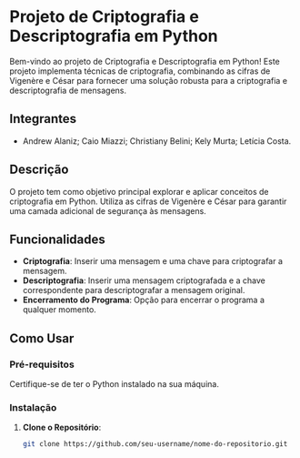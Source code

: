 # Projeto de Criptografia e Descriptografia em Python

Bem-vindo ao projeto de Criptografia e Descriptografia em Python! Este projeto implementa técnicas de criptografia, combinando as cifras de Vigenère e César para fornecer uma solução robusta para a criptografia e descriptografia de mensagens.

## Integrantes

- Andrew Alaniz; Caio Miazzi; Christiany Belini; Kely Murta; Letícia Costa.

## Descrição

O projeto tem como objetivo principal explorar e aplicar conceitos de criptografia em Python. Utiliza as cifras de Vigenère e César para garantir uma camada adicional de segurança às mensagens.

## Funcionalidades

- **Criptografia**: Inserir uma mensagem e uma chave para criptografar a mensagem.
- **Descriptografia**: Inserir uma mensagem criptografada e a chave correspondente para descriptografar a mensagem original.
- **Encerramento do Programa**: Opção para encerrar o programa a qualquer momento.

## Como Usar

### Pré-requisitos

Certifique-se de ter o Python instalado na sua máquina.

### Instalação

1. **Clone o Repositório**:
   ```bash
   git clone https://github.com/seu-username/nome-do-repositorio.git
